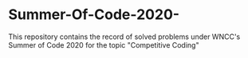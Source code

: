 # Summer-Of-Code-2020-
This repository contains the record of solved problems under WNCC's Summer of Code 2020 for the topic "Competitive Coding"
